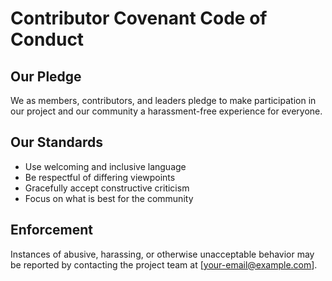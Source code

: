 # Contributor Covenant Code of Conduct

## Our Pledge
We as members, contributors, and leaders pledge to make participation in our project and our community a harassment-free experience for everyone.

## Our Standards
- Use welcoming and inclusive language
- Be respectful of differing viewpoints
- Gracefully accept constructive criticism
- Focus on what is best for the community

## Enforcement
Instances of abusive, harassing, or otherwise unacceptable behavior may be reported by contacting the project team at [your-email@example.com].
